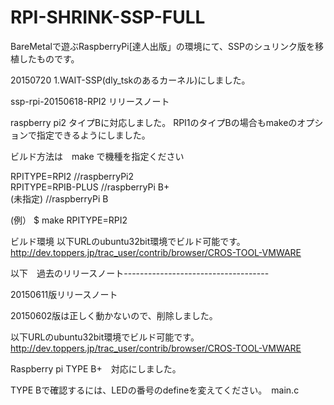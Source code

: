 # RPI-SHRINK-SSP-FULL
BareMetalで遊ぶRaspberryPi[達人出版」の環境にて、SSPのシュリンク版を移植したものです。


20150720
1.WAIT-SSP(dly_tskのあるカーネル)にしました。

ssp-rpi-20150618-RPI2 リリースノート

raspberry pi2 タイプBに対応しました。
RPI1のタイプBの場合もmakeのオプションで指定できるようにしました。


ビルド方法は　make で機種を指定ください

RPITYPE=RPI2		//raspberryPi2  
RPITYPE=RPIB-PLUS	//raspberryPi B+  
(未指定)			//raspberryPi B  

(例）
$ make RPITYPE=RPI2

ビルド環境
以下URLのubuntu32bit環境でビルド可能です。
http://dev.toppers.jp/trac_user/contrib/browser/CROS-TOOL-VMWARE




以下　過去のリリースノート------------------------------------

20150611版リリースノート

20150602版は正しく動かないので、削除しました。

以下URLのubuntu32bit環境でビルド可能です。
http://dev.toppers.jp/trac_user/contrib/browser/CROS-TOOL-VMWARE

Raspberry pi TYPE B+　対応にしました。

TYPE Bで確認するには、LEDの番号のdefineを変えてください。　main.c
